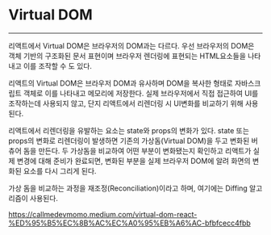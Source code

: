 # Virtual DOM
---
리액트에서 Virtual DOM은 브라우저의 DOM과는 다르다. 우선 브라우저의 DOM은 객체 기반의 구조화된 문서 표현이며 브라우저 렌더링에 표현되는 HTML요소들을 나타내고 이를 조작할 수 도 있다.

리액트의 Virtual DOM은 브라우저 DOM과 유사하며 DOM을 복사한 형태로 자바스크립트 객체로 이를 나타내고 메모리에 저장한다. 실제 브라우저에서 직접 접근하여 UI를 조작하는데 사용되지 않고, 단지 리액트에서 리렌더링 시 UI변화를 비교하기 위해 사용된다.

리액트에서 리렌더링을 유발하는 요소는 state와 props의 변화가 있다. state 또는 props의 변화로 리렌더링이 발생하면 기존의 가상돔(Virtual DOM)을 두고 변화된 버츄어 돔을 만든다.
두 가상돔을 비교하여 어떤 부분이 변화됐는지 확인하고 리액트가 실제 변경에 대해 준비가 완료되면, 변화된 부분을 실제 브라우저 DOM에 알려 화면의 변화된 요소를 다시 그리게 된다.

가상 돔을 비교하는 과정을 재조정(Reconciliation)이라고 하며, 여기에는 Diffing 알고리즘이 사용된다. 


https://callmedevmomo.medium.com/virtual-dom-react-%ED%95%B5%EC%8B%AC%EC%A0%95%EB%A6%AC-bfbfcecc4fbb